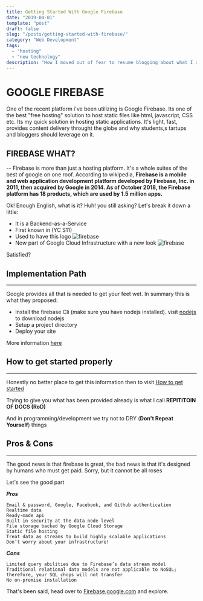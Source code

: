 ```yaml
---
title: Getting Started With Google Firebase
date: "2019-04-01"
template: "post"
draft: false
slug: "/posts/getting-started-with-firebase/"
category: "Web Development"
tags:
  - "hosting"
  - "new technology"
description: "How I moved out of fear to resume blogging about what I am leanring in technology, programming and ofcourse life"
---
```


# GOOGLE FIREBASE
One of the recent platform i've been utilizing is Google Firebase. Its one of the best "free hosting" solution to host static files like html, javascript, CSS etc. Its my quick solution in hosting static applications. It's light, fast, provides content delivery throught the globe and why students,s tartups and bloggers should leverage on it.

## **FIREBASE WHAT?** 
--
Firebase is more than just a hosting platform. It's a whole suites of the best of google on one roof. According to wikipedia, **Firebase is a mobile and web application development platform developed by Firebase, Inc. in 2011, then acquired by Google in 2014. As of October 2018, the Firebase platform has 18 products, which are used by 1.5 million apps.**

Ok! Enough English, what is it? Huh! you still asking? Let's break it down a little:

* It is a Backend-as-a-Service
* First known in (YC S11)
* Used to have this logo ![firebase](https://phaven-prod.s3.amazonaws.com/files/image_part/asset/948936/y8ssrQ4wMQYuZNCBU5Lt9-F2Dzk/firebasebrandingr4final.png)
* Now part of Google Cloud Infrastructure with a new look ![firebase](https://firebase.google.com/_static/fb352e1c8c/images/firebase/lockup.png)

Satisfied?

## **Implementation Path**
---
Google provides all that is needed to get your feet wet. In summary this is what they proposed:

* Install the firebase Cli (make sure you have nodejs installed). visit [nodejs](nodejs.org) to download nodejs
* Setup a project directory
* Deploy your site
 
More information [here](https://firebase.google.com/docs/hosting/)

## **How to get started properly**
---
Honestly no better place to get this information then to visit [How to get started](https://firebase.google.com/docs/hosting/quickstart)

Trying to give you what has been provided already is what I call **REPITITOIN OF DOCS (RoD)**

And in programming/development we try not to DRY (**Don't Repeat Yourself**) things
## Pros & Cons
---
The good news is that firebase is great, the bad news is that it's designed by humans who must get paid. Sorry, but it cannot be all roses

Let's see the good part

**_Pros_**

    Email & password, Google, Facebook, and Github authentication
    Realtime data
    Ready-made api
    Built in security at the data node level
    File storage backed by Google Cloud Storage
    Static file hosting
    Treat data as streams to build highly scalable applications
    Don’t worry about your infrastructure!

**_Cons_**

    Limited query abilities due to Firebase’s data stream model
    Traditional relational data models are not applicable to NoSQL; therefore, your SQL chops will not transfer
    No on-premise installation





   That's been said, head over to [Firebase.google.com](https://firebase.google.com) and explore.
